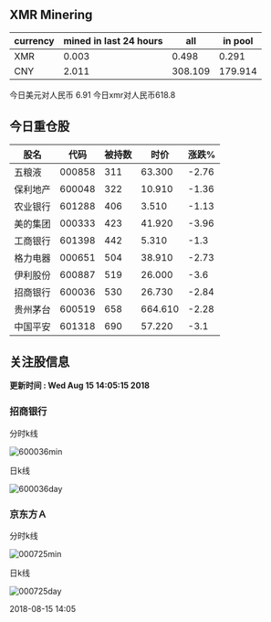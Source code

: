 ## XMR Minering

|currency|mined in last 24 hours|all|in pool|
|---|---|---|---|
|XMR|0.003|0.498|0.291|
|CNY|2.011|308.109|179.914|

今日美元对人民币 6.91	今日xmr对人民币618.8


## 今日重仓股 

|股名|代码|被持数|时价|涨跌%|
|---|---|---|---|---|
|五粮液|000858|311|63.300|-2.76|
|保利地产|600048|322|10.910|-1.36|
|农业银行|601288|406|3.510|-1.13|
|美的集团|000333|423|41.920|-3.96|
|工商银行|601398|442|5.310|-1.3|
|格力电器|000651|504|38.910|-2.73|
|伊利股份|600887|519|26.000|-3.6|
|招商银行|600036|530|26.730|-2.84|
|贵州茅台|600519|658|664.610|-2.28|
|中国平安|601318|690|57.220|-3.1|

## 关注股信息
**更新时间 : Wed Aug 15 14:05:15 2018**
### 招商银行 
分时k线

![600036min](http://image.sinajs.cn/newchart/min/n/sh600036.gif)

日k线

![600036day](http://image.sinajs.cn/newchart/daily/n/sh600036.gif)

### 京东方Ａ 
分时k线

![000725min](http://image.sinajs.cn/newchart/min/n/sz000725.gif)

日k线

![000725day](http://image.sinajs.cn/newchart/daily/n/sz000725.gif)

2018-08-15 14:05